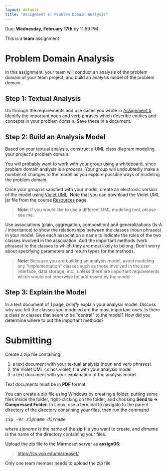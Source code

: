 ```yaml
---
layout: default
title: "Assignment 6: Problem Domain Analysis"
---
```


Due: **Wednesday, February 17th** by 11:59 PM

This is a **team** assignment

Problem Domain Analysis
=======================

In this assignment, your team will conduct an analysis of the problem domain of your team project, and build an analysis model of the problem domain.

Step 1: Textual Analysis
------------------------

Go through the requirements and use cases you wrote in [Assignment 5](assign05.html). Identify the important noun and verb phrases which describe entities and concepts in your problem domain.  Save these in a document.

Step 2: Build an Analysis Model
-------------------------------

Based on your textual analysis, construct a UML class diagram modeling your project's problem domain.

You will probably want to work with your group using a whiteboard, since problem domain analysis is a *process*.  Your group will undoubtedly make a number of changes to the model as you explore possible ways of modeling the problem domain.

Once your group is satisfied with your model, create an electronic version of the model using [Violet UML](http://alexdp.free.fr/violetumleditor/page.php).  Note that you can download the Violet UML jar file from the course [Resources](../resources/index.html) page.

> **Note**: If you would like to use a different UML modeling tool, please see me.

Use associations (plain, aggregation, composition) and generalizations (Is-A / inheritance) to show the relationships between the classes (noun phrases) in your model. Give each association a name to indicate the roles of the two classes involved in the association. Add the important methods (verb phrases) to the classes to which they are most likely to belong. Don't worry about specifying parameters and return types for the methods.

> **Note**: Because you are building an analysis model, avoid modeling any "implementation" classes such as those involved in the user interface, data storage, etc., unless there are important requirements which would not otherwise be addressed by the model.

Step 3: Explain the Model
-------------------------

In a text document of 1 page, *briefly* explain your analysis model. Discuss why you felt the classes you modeled are the most important ones. Is there a class or classes that seem to be "central" to the model? How did you determine where to put the important methods?

Submitting
==========

Create a zip file containing:

1.  a text document with your textual analysis (noun and verb phrases)
2.  the Violet UML (.class.violet) file with your analysis model
3.  a text document with your explanation of the analysis model

Text documents must be in **PDF** format.

You can create a zip file using Windows by creating a folder, putting some files inside the folder, right-clicking on the folder, and choosing **Send to &rarr; Compressed Folder**.  In Linux, use a terminal to navigate to the parent directory of the directory containing your files, then run the command

<pre>
zip -9r <i>zipname</i> <i>dirname</i>
</pre>

where *zipname* is the name of the zip file you want to create, and <i>dirname</i> is the name of the directory containing your files.

Upload the zip file to the Marmoset server as **assign06**:

> <https://cs.ycp.edu/marmoset/>

Only one team member needs to upload the zip file.

<!-- vim:set wrap: ­-->
<!-- vim:set linebreak: -->
<!-- vim:set nolist: -->

